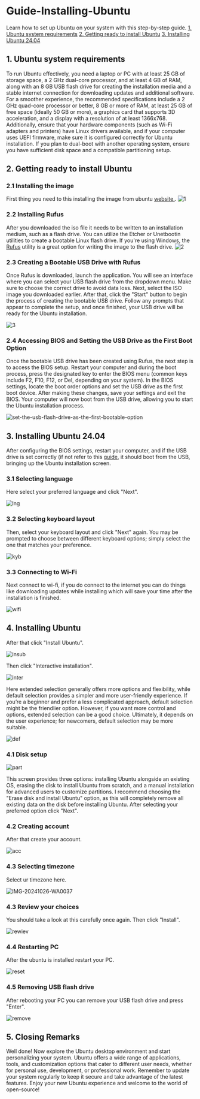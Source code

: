 # Guide-Installing-Ubuntu
Learn how to set up Ubuntu on your system with this step-by-step guide.
[1. Ubuntu system requirements](#1-ubuntu-system-requirements)
[2. Getting ready to install Ubuntu](#2-getting-ready-to-install-ubuntu)
[3. Installing Ubuntu 24.04](#3-installing-ubuntu-2404)

## 1. Ubuntu system requirements
To run Ubuntu effectively, you need a laptop or PC with at least 25 GB of storage space, a 2 GHz dual-core processor, and at least 4 GB of RAM, along with an 8 GB USB flash drive for creating the installation media and a stable internet connection for downloading updates and additional software. For a smoother experience, the recommended specifications include a 2 GHz quad-core processor or better, 8 GB or more of RAM, at least 25 GB of free space (ideally 50 GB or more), a graphics card that supports 3D acceleration, and a display with a resolution of at least 1366x768. Additionally, ensure that your hardware components (such as Wi-Fi adapters and printers) have Linux drivers available, and if your computer uses UEFI firmware, make sure it is configured correctly for Ubuntu installation. If you plan to dual-boot with another operating system, ensure you have sufficient disk space and a compatible partitioning setup.

## 2. Getting ready to install Ubuntu
### 2.1 Installing the image
First thing you need to this installing the image from ubuntu [website.](https://ubuntu.com/download/desktop).
![1](https://github.com/user-attachments/assets/3db32a16-56cf-4dc4-9b5d-7b20262f4903)

### 2.2 Installing Rufus
After you downloaded the iso file it needs to be written to an installation medium, such as a flash drive. You can utilize the Etcher or Unetbootin utilities to create a bootable Linux flash drive. If you're using Windows, the [Rufus](https://rufus.ie/en/) utility is a great option for writing the image to the flash drive.
![2](https://github.com/user-attachments/assets/f9c34433-6648-4558-aa12-1eceb6233097)


### 2.3 Creating a Bootable USB Drive with Rufus
Once Rufus is downloaded, launch the application. You will see an interface where you can select your USB flash drive from the dropdown menu. Make sure to choose the correct drive to avoid data loss. Next, select the ISO image you downloaded earlier. After that, click the "Start" button to begin the process of creating the bootable USB drive. Follow any prompts that appear to complete the setup, and once finished, your USB drive will be ready for the Ubuntu installation.

![3](https://github.com/user-attachments/assets/1c44c9af-34e3-43cf-ab3c-7e331f68d249)

### 2.4 Accessing BIOS and Setting the USB Drive as the First Boot Option
Once the bootable USB drive has been created using Rufus, the next step is to access the BIOS setup. Restart your computer and during the boot process, press the designated key to enter the BIOS menu (common keys include F2, F10, F12, or Del, depending on your system). In the BIOS settings, locate the boot order options and set the USB drive as the first boot device.
After making these changes, save your settings and exit the BIOS. Your computer will now boot from the USB drive, allowing you to start the Ubuntu installation process.

![set-the-usb-flash-drive-as-the-first-bootable-option](https://github.com/user-attachments/assets/83ad0c96-6a04-40fc-8874-a8a5ca55ef2f)

## 3. Installing Ubuntu 24.04
After configuring the BIOS settings, restart your computer, and if the USB drive is set correctly (if not refer to this [guide](https://helpdeskgeek.com/how-to/how-to-change-the-boot-order-in-the-bios-on-your-windows-pc), it should boot from the USB, bringing up the Ubuntu installation screen. 
### 3.1 Selecting language 
Here select your preferred language and click "Next".

![lng](https://github.com/user-attachments/assets/9e82e40f-4688-49df-b64d-feed07d82345)

### 3.2 Selecting keyboard layout
Then, select your keyboard layout and click "Next" again. You may be prompted to choose between different keyboard options; simply select the one that matches your preference.

![kyb](https://github.com/user-attachments/assets/69bab95f-bfcd-441e-83b6-f11fa1335f11)

### 3.3 Connecting to Wi-Fi
Next connect to wi-fi, if you do connect to the internet you can do things like downloading updates
while installing which will save your time after the installation is finished.

![wifi](https://github.com/user-attachments/assets/aa89f2b5-e8fd-4727-a036-006a5c42a126)

## 4. Installing Ubuntu
After that click "Install Ubuntu".


![insub](https://github.com/user-attachments/assets/9f8adf42-2eeb-4d68-9b1d-6ca7fc34e273)


Then click "Interactive installation".

![inter](https://github.com/user-attachments/assets/41828266-5f96-43d7-940c-3963c33eb6aa)

Here extended selection generally offers more options and flexibility, while default selection provides a simpler and more user-friendly experience. If you’re a beginner and prefer a less complicated approach, default selection might be the friendlier option. However, if you want more control and options, extended selection can be a good choice. Ultimately, it depends on the user experience; for newcomers, default selection may be more suitable.

![def](https://github.com/user-attachments/assets/35c7e17c-b3b7-451b-ae91-7021ec31835f)

### 4.1 Disk setup

![part](https://github.com/user-attachments/assets/a9302881-4561-42c8-ae56-93889ab9c0ec)

This screen provides three options: installing Ubuntu alongside an existing OS, erasing the disk to install Ubuntu from scratch, and a manual installation for advanced users to customize partitions. I recommend choosing the "Erase disk and install Ubuntu" option, as this will completely remove all existing data on the disk before installing Ubuntu. After selecting your preferred option click "Next".

### 4.2 Creating account
After that create your account.

![acc](https://github.com/user-attachments/assets/17a8897e-66f6-4299-9322-804c31b90953)

### 4.3 Selecting timezone
Select ur timezone here.

![IMG-20241026-WA0037](https://github.com/user-attachments/assets/b29f5363-4dc2-4253-8d68-9c90e009198c)

### 4.3 Review your choices
You should take a look at this carefully once again.
Then click "Install".

![rewiev](https://github.com/user-attachments/assets/771b02ef-4e9c-4181-bdf4-31f740c5b243)

### 4.4 Restarting PC
After the ubuntu is installed restart your PC.

![reset](https://github.com/user-attachments/assets/78cbea36-43c5-4c43-82e1-ace43a4eca30)

### 4.5 Removing USB flash drive
After rebooting your PC you can remove your USB flash drive and press "Enter".

![remove](https://github.com/user-attachments/assets/0aaf30eb-e81e-44e6-a2ab-77629fee1537)

## 5. Closing Remarks
Well done! Now explore the Ubuntu desktop environment and start personalizing your system. Ubuntu offers a wide range of applications, tools, and customization options that cater to different user needs, whether for personal use, development, or professional work. Remember to update your system regularly to keep it secure and take advantage of the latest features. Enjoy your new Ubuntu experience and welcome to the world of open-source!
